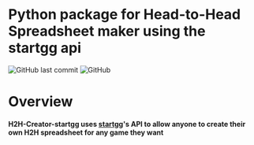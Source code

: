 # **Python package for Head-to-Head Spreadsheet maker using the startgg api**

![GitHub last commit](https://img.shields.io/github/last-commit/ETossed/H2H-Creator-startgg?style=flat-square)
![GitHub](https://img.shields.io/github/license/ETossed/H2H-Creator-startgg?style=flat-square)
<!-- ![GitHub release (latest by date)](https://img.shields.io/github/v/release/ETossed/H2H-Creator-startgg?style=flat-square) -->
<!-- ![PyPI](https://img.shields.io/pypi/v/H2H-Creator-startgg?style=flat-square) -->
<!-- [![Downloads](https://pepy.tech/badge/H2H-Creator-startgg)](https://pepy.tech/project/H2H-Creator-startgg) -->

# **Overview**

#### H2H-Creator-startgg uses [startgg](start.gg)'s API to allow anyone to create their own H2H spreadsheet for any game they want
